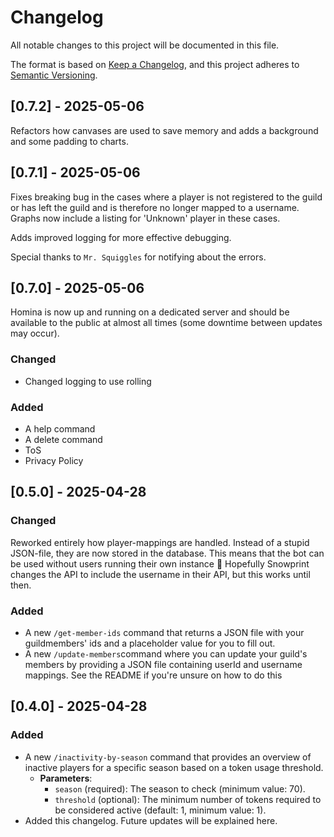 # Changelog

All notable changes to this project will be documented in this file.

The format is based on [Keep a Changelog](https://keepachangelog.com/en/1.0.0/),
and this project adheres to [Semantic Versioning](https://semver.org/spec/v2.0.0.html).

<!-- ## [Unreleased]

### Added

-

### Changed

-

### Fixed

-

### Removed

- -->

## [0.7.2] - 2025-05-06

Refactors how canvases are used to save memory and adds a background and some padding to charts.

## [0.7.1] - 2025-05-06

Fixes breaking bug in the cases where a player is not registered to the guild or has left the guild and is therefore no longer mapped to a username. Graphs now include a listing for 'Unknown' player in these cases.

Adds improved logging for more effective debugging.

Special thanks to `Mr. Squiggles` for notifying about the errors.

## [0.7.0] - 2025-05-06

Homina is now up and running on a dedicated server and should be available to the public at almost all times (some downtime between updates may occur).

### Changed

-   Changed logging to use rolling

### Added

-   A help command
-   A delete command
-   ToS
-   Privacy Policy

## [0.5.0] - 2025-04-28

### Changed

Reworked entirely how player-mappings are handled. Instead of a stupid JSON-file, they are now stored in the database. This means that the bot can be used without users running their own instance :tada: Hopefully Snowprint changes the API to include the username in their API, but this works until then.

### Added

-   A new `/get-member-ids` command that returns a JSON file with your guildmembers' ids and a placeholder value for you to fill out.
-   A new `/update-members`command where you can update your guild's members by providing a JSON file containing userId and username mappings. See the README if you're unsure on how to do this

## [0.4.0] - 2025-04-28

### Added

-   A new `/inactivity-by-season` command that provides an overview of inactive players for a specific season based on a token usage threshold.
    -   **Parameters**:
        -   `season` (required): The season to check (minimum value: 70).
        -   `threshold` (optional): The minimum number of tokens required to be considered active (default: 1, minimum value: 1).
-   Added this changelog. Future updates will be explained here.
